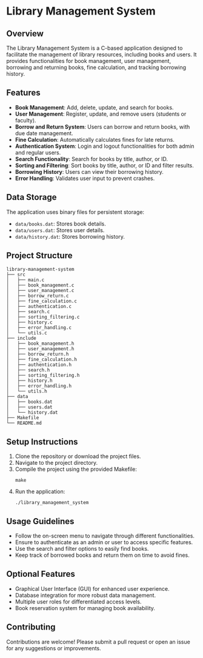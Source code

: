# Library Management System

## Overview
The Library Management System is a C-based application designed to facilitate the management of library resources, including books and users. It provides functionalities for book management, user management, borrowing and returning books, fine calculation, and tracking borrowing history.

## Features
- **Book Management**: Add, delete, update, and search for books.
- **User Management**: Register, update, and remove users (students or faculty).
- **Borrow and Return System**: Users can borrow and return books, with due date management.
- **Fine Calculation**: Automatically calculates fines for late returns.
- **Authentication System**: Login and logout functionalities for both admin and regular users.
- **Search Functionality**: Search for books by title, author, or ID.
- **Sorting and Filtering**: Sort books by title, author, or ID and filter results.
- **Borrowing History**: Users can view their borrowing history.
- **Error Handling**: Validates user input to prevent crashes.

## Data Storage
The application uses binary files for persistent storage:
- `data/books.dat`: Stores book details.
- `data/users.dat`: Stores user details.
- `data/history.dat`: Stores borrowing history.

## Project Structure
```
library-management-system
├── src
│   ├── main.c
│   ├── book_management.c
│   ├── user_management.c
│   ├── borrow_return.c
│   ├── fine_calculation.c
│   ├── authentication.c
│   ├── search.c
│   ├── sorting_filtering.c
│   ├── history.c
│   ├── error_handling.c
│   └── utils.c
├── include
│   ├── book_management.h
│   ├── user_management.h
│   ├── borrow_return.h
│   ├── fine_calculation.h
│   ├── authentication.h
│   ├── search.h
│   ├── sorting_filtering.h
│   ├── history.h
│   ├── error_handling.h
│   └── utils.h
├── data
│   ├── books.dat
│   ├── users.dat
│   └── history.dat
├── Makefile
└── README.md
```

## Setup Instructions
1. Clone the repository or download the project files.
2. Navigate to the project directory.
3. Compile the project using the provided Makefile:
   ```
   make
   ```
4. Run the application:
   ```
   ./library_management_system
   ```

## Usage Guidelines
- Follow the on-screen menu to navigate through different functionalities.
- Ensure to authenticate as an admin or user to access specific features.
- Use the search and filter options to easily find books.
- Keep track of borrowed books and return them on time to avoid fines.

## Optional Features
- Graphical User Interface (GUI) for enhanced user experience.
- Database integration for more robust data management.
- Multiple user roles for differentiated access levels.
- Book reservation system for managing book availability.

## Contributing
Contributions are welcome! Please submit a pull request or open an issue for any suggestions or improvements.